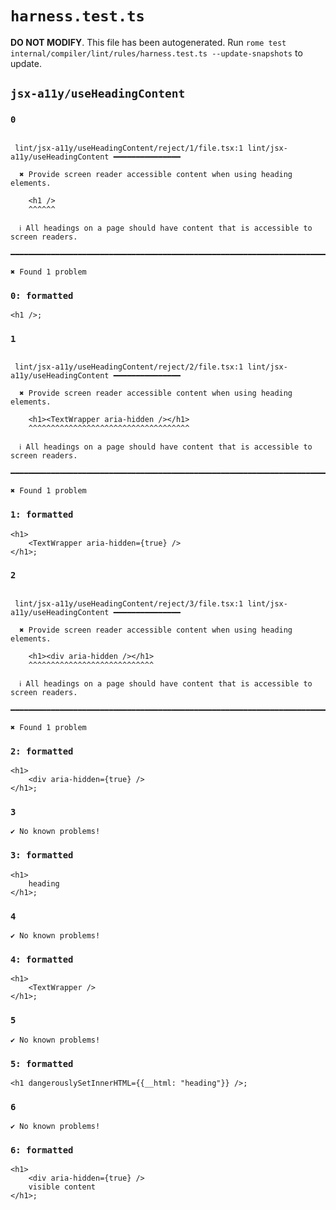 # `harness.test.ts`

**DO NOT MODIFY**. This file has been autogenerated. Run `rome test internal/compiler/lint/rules/harness.test.ts --update-snapshots` to update.

## `jsx-a11y/useHeadingContent`

### `0`

```

 lint/jsx-a11y/useHeadingContent/reject/1/file.tsx:1 lint/jsx-a11y/useHeadingContent ━━━━━━━━━━━━━━━

  ✖ Provide screen reader accessible content when using heading elements.

    <h1 />
    ^^^^^^

  ℹ All headings on a page should have content that is accessible to screen readers.

━━━━━━━━━━━━━━━━━━━━━━━━━━━━━━━━━━━━━━━━━━━━━━━━━━━━━━━━━━━━━━━━━━━━━━━━━━━━━━━━━━━━━━━━━━━━━━━━━━━━

✖ Found 1 problem

```

### `0: formatted`

```tsx
<h1 />;

```

### `1`

```

 lint/jsx-a11y/useHeadingContent/reject/2/file.tsx:1 lint/jsx-a11y/useHeadingContent ━━━━━━━━━━━━━━━

  ✖ Provide screen reader accessible content when using heading elements.

    <h1><TextWrapper aria-hidden /></h1>
    ^^^^^^^^^^^^^^^^^^^^^^^^^^^^^^^^^^^^

  ℹ All headings on a page should have content that is accessible to screen readers.

━━━━━━━━━━━━━━━━━━━━━━━━━━━━━━━━━━━━━━━━━━━━━━━━━━━━━━━━━━━━━━━━━━━━━━━━━━━━━━━━━━━━━━━━━━━━━━━━━━━━

✖ Found 1 problem

```

### `1: formatted`

```tsx
<h1>
	<TextWrapper aria-hidden={true} />
</h1>;

```

### `2`

```

 lint/jsx-a11y/useHeadingContent/reject/3/file.tsx:1 lint/jsx-a11y/useHeadingContent ━━━━━━━━━━━━━━━

  ✖ Provide screen reader accessible content when using heading elements.

    <h1><div aria-hidden /></h1>
    ^^^^^^^^^^^^^^^^^^^^^^^^^^^^

  ℹ All headings on a page should have content that is accessible to screen readers.

━━━━━━━━━━━━━━━━━━━━━━━━━━━━━━━━━━━━━━━━━━━━━━━━━━━━━━━━━━━━━━━━━━━━━━━━━━━━━━━━━━━━━━━━━━━━━━━━━━━━

✖ Found 1 problem

```

### `2: formatted`

```tsx
<h1>
	<div aria-hidden={true} />
</h1>;

```

### `3`

```
✔ No known problems!

```

### `3: formatted`

```tsx
<h1>
	heading
</h1>;

```

### `4`

```
✔ No known problems!

```

### `4: formatted`

```tsx
<h1>
	<TextWrapper />
</h1>;

```

### `5`

```
✔ No known problems!

```

### `5: formatted`

```tsx
<h1 dangerouslySetInnerHTML={{__html: "heading"}} />;

```

### `6`

```
✔ No known problems!

```

### `6: formatted`

```tsx
<h1>
	<div aria-hidden={true} />
	visible content
</h1>;

```
